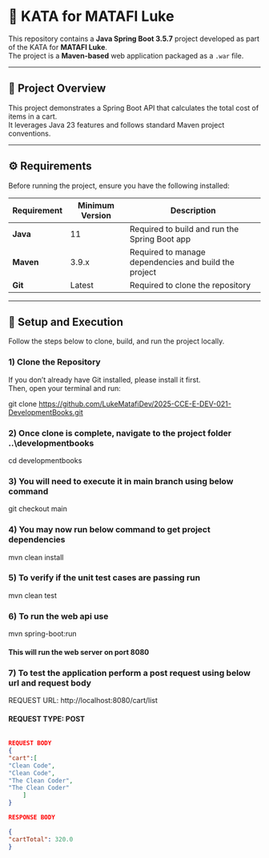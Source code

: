 # 📘 KATA for MATAFI Luke

This repository contains a **Java Spring Boot 3.5.7** project developed as part of the KATA for **MATAFI Luke**.  
The project is a **Maven-based** web application packaged as a `.war` file.

---

## 🧰 Project Overview

This project demonstrates a Spring Boot API that calculates the total cost of items in a cart.  
It leverages Java 23 features and follows standard Maven project conventions.

---

## ⚙️ Requirements

Before running the project, ensure you have the following installed:

| Requirement | Minimum Version | Description |
|--------------|-----------------|--------------|
| **Java** | 11              | Required to build and run the Spring Boot app |
| **Maven** | 3.9.x           | Required to manage dependencies and build the project |
| **Git** | Latest          | Required to clone the repository |

---

## 🚀 Setup and Execution

Follow the steps below to clone, build, and run the project locally.

### 1) Clone the Repository

If you don’t already have Git installed, please install it first.  
Then, open your terminal and run:


git clone https://github.com/LukeMatafiDev/2025-CCE-E-DEV-021-DevelopmentBooks.git

### 2) Once clone is complete, navigate to the project folder ..\developmentbooks
cd developmentbooks
### 3) You will need to execute it in main branch using below command
   git checkout main
### 4) You may now run below command to get project dependencies
   mvn clean install
### 5) To verify if the unit test cases are passing run
   mvn clean test
### 6) To run the web api use
   mvn spring-boot:run
   #### This will run the web server on port 8080
### 7) To test the application perform a post request using below url and request body

   REQUEST URL:           http://localhost:8080/cart/list
   #### REQUEST TYPE:          POST

   #### 
```json

REQUEST BODY
{
"cart":[
"Clean Code",
"Clean Code",
"The Clean Coder",
"The Clean Coder"
    ]
}

RESPONSE BODY

{
"cartTotal": 320.0
}








